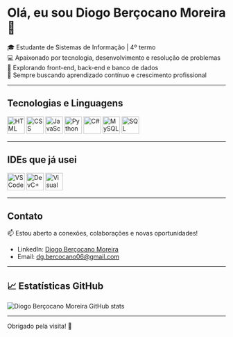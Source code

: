 
# Olá, eu sou Diogo Berçocano Moreira 👋

🎓 Estudante de Sistemas de Informação | 4º termo  
💻 Apaixonado por tecnologia, desenvolvimento e resolução de problemas  
🌱 Explorando front-end, back-end e banco de dados  
🚀 Sempre buscando aprendizado contínuo e crescimento profissional  

---

## Tecnologias e Linguagens

<p>
  <img src="https://cdn.jsdelivr.net/gh/devicons/devicon/icons/html5/html5-plain.png" alt="HTML" width="40" height="40"/>
  <img src="https://cdn.jsdelivr.net/gh/devicons/devicon/icons/css3/css3-plain.png" alt="CSS" width="40" height="40"/>
  <img src="https://cdn.jsdelivr.net/gh/devicons/devicon/icons/javascript/javascript-plain.png" alt="JavaScript" width="40" height="40"/>
  <img src="https://cdn.jsdelivr.net/gh/devicons/devicon/icons/python/python-plain.png" alt="Python" width="40" height="40"/>
  <img src="https://cdn.jsdelivr.net/gh/devicons/devicon/icons/csharp/csharp-plain.png" alt="C#" width="40" height="40"/>
  <img src="https://cdn.jsdelivr.net/gh/devicons/devicon/icons/mysql/mysql-plain.png" alt="MySQL" width="40" height="40"/>
  <img src="https://cdn.jsdelivr.net/gh/devicons/devicon/icons/sqlite/sqlite-plain.png" alt="SQL" width="40" height="40"/>
</p>

---

## IDEs que já usei

<p>
  <img src="https://cdn.jsdelivr.net/gh/devicons/devicon/icons/vscode/vscode-plain.png" alt="VS Code" width="40" height="40"/>
  <img src="https://cdn.jsdelivr.net/gh/devicons/devicon/icons/devcpp/devcpp-plain.png" alt="DevC++" width="40" height="40"/>
  <img src="https://cdn.jsdelivr.net/gh/devicons/devicon/icons/visualstudio/visualstudio-plain.png" alt="Visual Studio Community 2022" width="40" height="40"/>
</p>

---

## Contato

📫 Estou aberto a conexões, colaborações e novas oportunidades!  
- LinkedIn: [Diogo Berçocano Moreira](https://www.linkedin.com/in/diogo-berçocano-moreira-54683a338)  
- Email: dg.bercocano06@gmail.com  

---

## 📈 Estatísticas GitHub

![Diogo Berçocano Moreira GitHub stats](https://github-readme-stats.vercel.app/api?username=dgbercocano06&show_icons=true&theme=radical)

---

Obrigado pela visita! 🚀
